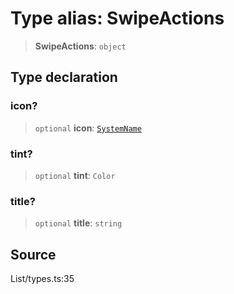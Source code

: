 # Type alias: SwipeActions

> **SwipeActions**: `object`

## Type declaration

### icon?

> `optional` **icon**: [`SystemName`](Icon.md)

### tint?

> `optional` **tint**: `Color`

### title?

> `optional` **title**: `string`

## Source

List/types.ts:35

